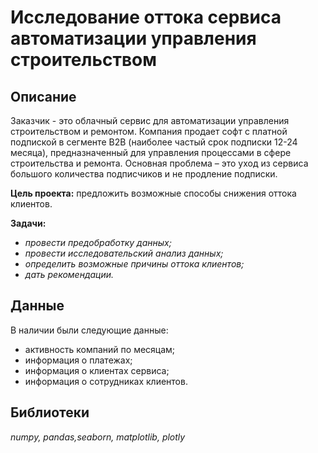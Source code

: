 # Исследование оттока сервиса автоматизации управления строительством

## Описание
Заказчик - это облачный сервис для автоматизации управления строительством и ремонтом. Компания продает софт с платной подпиской в сегменте B2B (наиболее частый срок подписки 12-24 месяца), предназначенный для управления процессами в сфере строительства и ремонта. Основная проблема – это уход из сервиса большого количества подписчиков и не продление подписки.


**Цель проекта:**  предложить возможные способы снижения оттока клиентов.

**Задачи:**

- *провести предобработку данных;*
- *провести исследовательский анализ данных;*
- *определить возможные причины оттока клиентов;*
- *дать рекомендации.*

## Данные

В наличии были следующие данные:

- активность компаний по месяцам;
- информация о платежах;
- информация о клиентах сервиса;
- информация о сотрудниках клиентов.


## Библиотеки
*numpy, pandas,seaborn, matplotlib, plotly*
